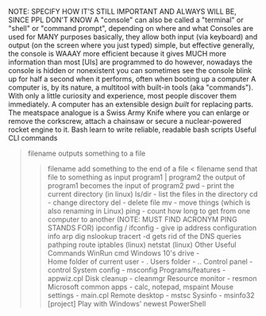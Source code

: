 NOTE: SPECIFY HOW IT'S STILL IMPORTANT AND ALWAYS WILL BE, SINCE PPL DON'T KNOW
A "console" can also be called a "terminal" or "shell" or "command prompt", depending on where and what
Consoles are used for MANY purposes
  basically, they allow both input (via keyboard) and output (on the screen where you just typed)
  simple, but effective
  generally, the console is WAAAY more efficient because it gives MUCH more information than most [UIs] are programmed to do
  however, nowadays the console is hidden or nonexistent
    you can sometimes see the console blink up for half a second when it performs, often when booting up a computer
A computer is, by its nature, a multitool with built-in tools (aka "commands"). With only a little curiosity and experience, most people discover them immediately.
A computer has an extensible design _built_ for replacing parts. The meatspace analogue is a Swiss Army Knife where you can enlarge or remove the corkscrew, attach a chainsaw or secure a nuclear-powered rocket engine to it.
Bash
  learn to write reliable, readable bash scripts
Useful CLI commands
  > filename
    outputs something to a file
  >> filename
    add something to the end of a file
  < filename
    send that file to something as input
  program1 | program2
    the output of program1 becomes the input of program2
  pwd - print the current directory (in linux)
  ls/dir - list the files in the directory
  cd - change directory
  del - delete file
  mv - move things (which is also renaming in Linux)
  ping - count how long to get from one computer to another (NOTE: MUST FIND ACRONYM PING STANDS FOR)
  ipconfig / ifconfig - give ip address configuration info
  arp
  dig
  nslookup
  tracert
    -d gets rid of the DNS queries
  pathping
  route
  iptables (linux)
  netstat (linux)
Other Useful Commands
  WinRun cmd
    Windows 10's drive - \
    Home folder of current user - .
    Users folder - ..
    Control panel - control
    System config - msconfig
    Programs/features - appwiz.cpl
    Disk cleanup - cleanmgr
    Resource monitor - resmon
    Microsoft common apps - calc, notepad, mspaint
    Mouse settings - main.cpl
    Remote desktop - mstsc
    Sysinfo - msinfo32
[project] Play with Windows' newest PowerShell
